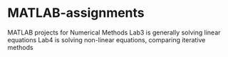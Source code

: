 # MATLAB-assignments
MATLAB projects for Numerical Methods
Lab3 is generally solving linear equations
Lab4 is solving non-linear equations, comparing iterative methods
